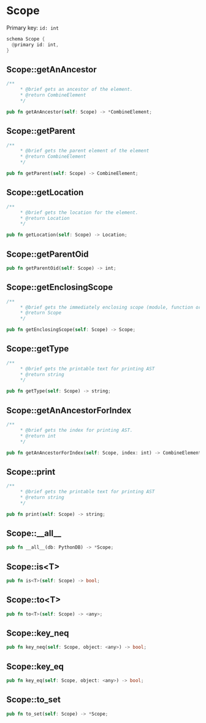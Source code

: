 # Scope

Primary key: `id: int`

```rust
schema Scope {
  @primary id: int,
}
```
## Scope::getAnAncestor

```rust
/**
     * @brief gets an ancestor of the element.
     * @return CombineElement 
     */
```
```rust
pub fn getAnAncestor(self: Scope) -> *CombineElement;
```
## Scope::getParent

```rust
/**
     * @brief gets the parent element of the element
     * @return CombineElement 
     */
```
```rust
pub fn getParent(self: Scope) -> CombineElement;
```
## Scope::getLocation

```rust
/**
     * @brief gets the location for the element.
     * @return Location
     */
```
```rust
pub fn getLocation(self: Scope) -> Location;
```
## Scope::getParentOid

```rust
pub fn getParentOid(self: Scope) -> int;
```
## Scope::getEnclosingScope

```rust
/**
     * @brief gets the immediately enclosing scope (module, function or class) whose body contains this statement.
     * @return Scope 
     */
```
```rust
pub fn getEnclosingScope(self: Scope) -> Scope;
```
## Scope::getType

```rust
/**
     * @brief gets the printable text for printing AST
     * @return string 
     */
```
```rust
pub fn getType(self: Scope) -> string;
```
## Scope::getAnAncestorForIndex

```rust
/**
     * @brief gets the index for printing AST.
     * @return int 
     */
```
```rust
pub fn getAnAncestorForIndex(self: Scope, index: int) -> CombineElement;
```
## Scope::print

```rust
/**
     * @brief gets the printable text for printing AST
     * @return string 
     */
```
```rust
pub fn print(self: Scope) -> string;
```
## Scope::\_\_all\_\_

```rust
pub fn __all__(db: PythonDB) -> *Scope;
```
## Scope::is\<T\>

```rust
pub fn is<T>(self: Scope) -> bool;
```
## Scope::to\<T\>

```rust
pub fn to<T>(self: Scope) -> <any>;
```
## Scope::key\_neq

```rust
pub fn key_neq(self: Scope, object: <any>) -> bool;
```
## Scope::key\_eq

```rust
pub fn key_eq(self: Scope, object: <any>) -> bool;
```
## Scope::to\_set

```rust
pub fn to_set(self: Scope) -> *Scope;
```

